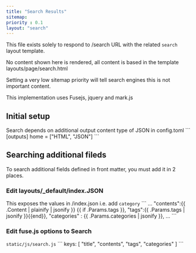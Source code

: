 ```yaml
---
title: "Search Results"
sitemap:
priority : 0.1
layout: "search"
---
```



This file exists solely to respond to /search URL with the related `search` layout template.

No content shown here is rendered, all content is based in the template layouts/page/search.html

Setting a very low sitemap priority will tell search engines this is not important content.

This implementation uses Fusejs, jquery and mark.js


## Initial setup

Search  depends on additional output content type of JSON in config.toml
\```
[outputs]
home = ["HTML", "JSON"]
\```

## Searching additional fileds

To search additional fields defined in front matter, you must add it in 2 places.



### Edit layouts/_default/index.JSON
This exposes the values in /index.json
i.e. add `category`
\```
...
"contents":{{ .Content | plainify | jsonify }}
{{ if .Params.tags }},
"tags":{{ .Params.tags | jsonify }}{{end}},
"categories" : {{ .Params.categories | jsonify }},
...
\```

### Edit fuse.js options to Search
`static/js/search.js`
\```
keys: [
  "title",
  "contents",
  "tags",
  "categories"
]
\```